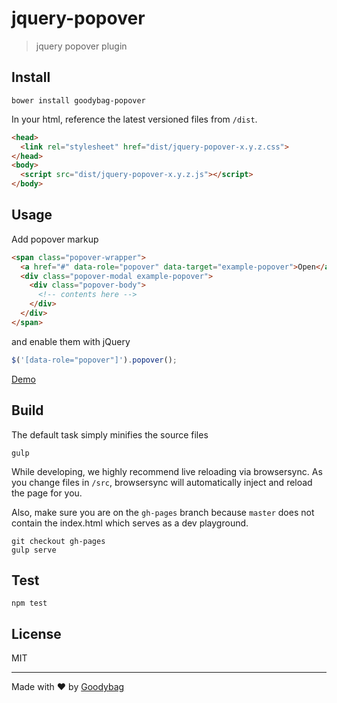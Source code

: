 # jquery-popover

> jquery popover plugin

## Install

```shell
bower install goodybag-popover
```

In your html, reference the latest versioned files from `/dist`.

```html
<head>
  <link rel="stylesheet" href="dist/jquery-popover-x.y.z.css">
</head>
<body>
  <script src="dist/jquery-popover-x.y.z.js"></script>
</body>
```

## Usage

Add popover markup

```html
<span class="popover-wrapper">
  <a href="#" data-role="popover" data-target="example-popover">Open</a>
  <div class="popover-modal example-popover">
    <div class="popover-body">
      <!-- contents here -->
    </div>
  </div>
</span>
```

and enable them with jQuery

```js
$('[data-role="popover"]').popover();
```

[Demo](http://goodybag.github.io/jquery-popover/)

## Build

The default task simply minifies the source files

```shell
gulp
```

While developing, we highly recommend live reloading via browsersync. As you
change files in `/src`, browsersync will automatically inject and reload
the page for you.

Also, make sure you are on the `gh-pages` branch because
`master` does not contain the index.html which serves as a dev playground.

```shell
git checkout gh-pages
gulp serve
```

## Test

```
npm test
```

## License

MIT

---

Made with :heart: by [Goodybag](http://goodybag.com)
